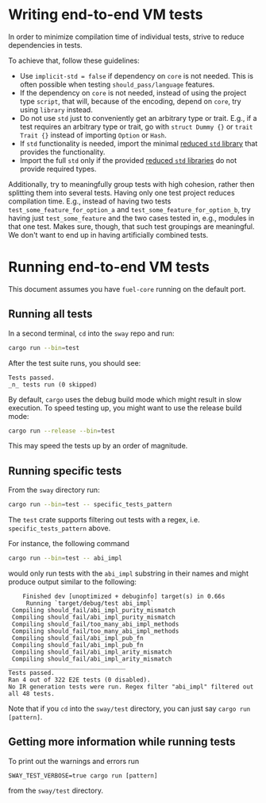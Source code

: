 # Writing end-to-end VM tests

In order to minimize compilation time of individual tests, strive to reduce dependencies in tests.

To achieve that, follow these guidelines:
- Use `implicit-std = false` if dependency on `core` is not needed. This is often possible when testing `should_pass/language` features.
- If the dependency on `core` is not needed, instead of using the project type `script`, that will, because of the encoding, depend on `core`, try using `library` instead.
- Do not use `std` just to conveniently get an arbitrary type or trait. E.g., if a test requires an arbitrary type or trait, go with `struct Dummy {}` or `trait Trait {}` instead of importing `Option` or `Hash`.
- If `std` functionality is needed, import the minimal [reduced `std` library](reduced_std_libs/README.md) that provides the functionality.
- Import the full `std` only if the provided [reduced `std` libraries](reduced_std_libs/README.md) do not provide required types.

Additionally, try to meaningfully group tests with high cohesion, rather then splitting them into several tests. Having only one test project reduces compilation time. E.g., instead of having two tests `test_some_feature_for_option_a` and `test_some_feature_for_option_b`, try having just `test_some_feature` and the two cases tested in, e.g., modules in that one test. Makes sure, though, that such test groupings are meaningful. We don't want to end up in having artificially combined tests.

# Running end-to-end VM tests

This document assumes you have `fuel-core` running on the default port.

## Running all tests

In a second terminal, `cd` into the `sway` repo and run:

```sh
cargo run --bin=test
```

After the test suite runs, you should see:

```console
Tests passed.
_n_ tests run (0 skipped)
```

By default, `cargo` uses the debug build mode which might result in slow
execution. To speed testing up, you might want to use the release build mode:

```sh
cargo run --release --bin=test
```

This may speed the tests up by an order of magnitude.

## Running specific tests

From the `sway` directory run:

```sh
cargo run --bin=test -- specific_tests_pattern
```

The `test` crate supports filtering out tests with a regex, i.e.
`specific_tests_pattern` above.

For instance, the following command

```sh
cargo run --bin=test -- abi_impl
```

would only run tests with the `abi_impl` substring in their names and might
produce output similar to the following:

```console
    Finished dev [unoptimized + debuginfo] target(s) in 0.66s
     Running `target/debug/test abi_impl`
 Compiling should_fail/abi_impl_purity_mismatch
 Compiling should_fail/abi_impl_purity_mismatch
 Compiling should_fail/too_many_abi_impl_methods
 Compiling should_fail/too_many_abi_impl_methods
 Compiling should_fail/abi_impl_pub_fn
 Compiling should_fail/abi_impl_pub_fn
 Compiling should_fail/abi_impl_arity_mismatch
 Compiling should_fail/abi_impl_arity_mismatch
_________________________________
Tests passed.
Ran 4 out of 322 E2E tests (0 disabled).
No IR generation tests were run. Regex filter "abi_impl" filtered out all 48 tests.
```

Note that if you `cd` into the `sway/test` directory, you can just say `cargo run [pattern]`.

## Getting more information while running tests

To print out the warnings and errors run

```shell
SWAY_TEST_VERBOSE=true cargo run [pattern]
```

from the `sway/test` directory.
